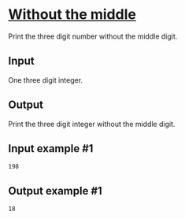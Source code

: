 # [Without the middle](https://www.e-olymp.com/en/contests/9630/problems/84470)
Print the three digit number without the middle digit.

## Input
One three digit integer.

## Output
Print the three digit integer without the middle digit.

## Input example #1
```
198
```

## Output example #1
```
18
```
